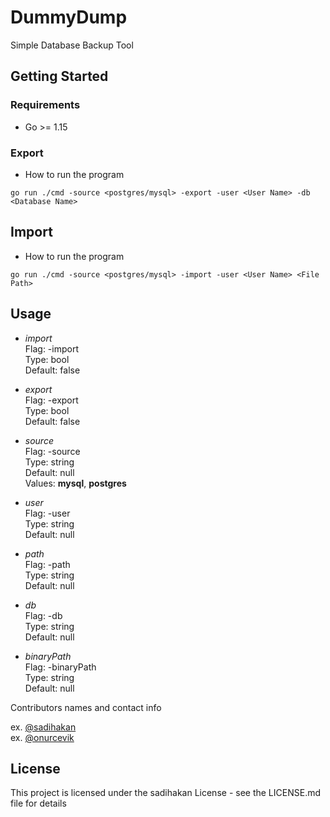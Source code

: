 # DummyDump

Simple Database Backup Tool

## Getting Started

### Requirements

* Go >= 1.15

### Export

* How to run the program

```
go run ./cmd -source <postgres/mysql> -export -user <User Name> -db <Database Name>
```
## Import

* How to run the program

```
go run ./cmd -source <postgres/mysql> -import -user <User Name> <File Path> 
```

## Usage

- *import*  
Flag: -import  
Type: bool  
Default: false  

- *export*  
Flag: -export  
Type: bool  
Default: false 

- *source*  
Flag: -source  
Type: string  
Default: null  
Values: **mysql**, **postgres** 

- *user*  
Flag: -user  
Type: string  
Default: null 

- *path*  
Flag: -path  
Type: string  
Default: null 

- *db*  
Flag: -db  
Type: string  
Default: null

- *binaryPath*  
Flag: -binaryPath  
Type: string  
Default: null  

Contributors names and contact info

ex. [@sadihakan](https://github.com/sadihakan/)    
ex. [@onurcevik](https://github.com/onurcevik/)



## License

This project is licensed under the sadihakan License - see the LICENSE.md file for details



